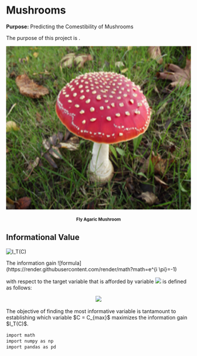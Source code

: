 # Mushrooms
<strong>Purpose:</strong> Predicting the Comestibility of Mushrooms

The purpose of this project is .

<p align="center">
    <img src="https://raw.githubusercontent.com/JerryGreenough/Mushrooms/master/images/fly_agaric.jpg" width="782" height="444">  
</p>

<p align="center">
    <strong><small>Fly Agaric Mushroom</small></strong>
</p>

## Informational Value

![I_T(C)](https://latex.codecogs.com/svg.latex?\I_T(C)})

<p>The information gain ![formula](https://render.githubusercontent.com/render/math?math=e^{i \pi}=-1)
    
with respect to the target variable that is afforded by variable 
<img src="https://render.githubusercontent.com/render/math?math=C">
is defined as follows:</p>
 
<p align="center">
<img src="https://render.githubusercontent.com/render/math?math=I_T(C)=H_T-S_T(C)">
</p>

<p>The objective of finding the most informative variable is tantamount 
to establishing which variable $C = C_{max}$ maximizes the information gain $I_T(C)$.</p>

```
import math
import numpy as np
import pandas as pd
```
